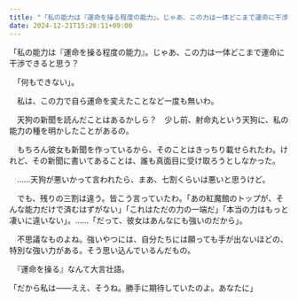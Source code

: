 ```yaml
---
title: "「私の能力は『運命を操る程度の能力』。じゃあ、この力は一体どこまで運命に干渉できると思う？"
date: 2024-12-21T15:26:11+09:00
---
```

「私の能力は『運命を操る程度の能力』。じゃあ、この力は一体どこまで運命に干渉できると思う？

　「何もできない」。

　私は、この力で自ら運命を変えたことなど一度も無いわ。

　天狗の新聞を読んだことはあるかしら？　少し前、射命丸という天狗に、私の能力の種を明かしたことがあるの。

　もちろん彼女も新聞を作っているから、そのことはきっちり載せられたわ。けれど、その新聞に書いてあることは、誰も真面目に受け取ろうとしなかった。

　……天狗が悪いかって言われたら、まあ、七割くらいは悪いと思うけど。

　でも、残りの三割は違う。皆こう言っていたわ。「あの紅魔館のトップが、そんな能力だけで済むはずがない」「これはただの力の一端だ」「本当の力はもっと凄いに違いない」。……「だって、彼女はあんなにも強いのだから」。

　不思議なものよね。強いやつには、自分たちには願っても手が出ないほどの、特別な強い力がある。そう思い込んでいるんだもの。

　『運命を操る』なんて大言壮語。









「だから私は――ええ、そうね。勝手に期待していたのよ。あなたに」
